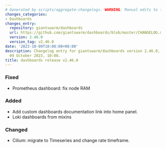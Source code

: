 ```yaml
---
# Generated by scripts/aggregate-changelogs. WARNING: Manual edits to this files will be overwritten.
changes_categories:
- Dashboards
changes_entry:
  repository: giantswarm/dashboards
  url: https://github.com/giantswarm/dashboards/blob/master/CHANGELOG.md#2460---2023-10-09
  version: 2.46.0
  version_tag: v2.46.0
date: '2023-10-09T10:08:08+00:00'
description: Changelog entry for giantswarm/dashboards version 2.46.0, published on
  09 October 2023, 10:08.
title: dashboards release v2.46.0
---
```


### Fixed
- Prometheus dashboard: fix node RAM
### Added
- Add custom dashboards documentation link into home panel.
- Loki dashboards from mixins
### Changed
- Cilium: migrate to Timeseries and change rate timeframe.
